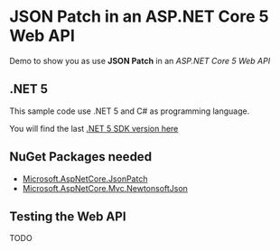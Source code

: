 # JSON Patch in an ASP.NET Core 5 Web API
Demo to show you as use **JSON Patch** in an *ASP.NET Core 5 Web API*

## .NET 5
This sample code use .NET 5 and C# as programming language.

You will find the last [.NET 5 SDK version here](https://dotnet.microsoft.com/download/dotnet/5.0)

## NuGet Packages needed
- [Microsoft.AspNetCore.JsonPatch](https://www.nuget.org/packages/Microsoft.AspNetCore.JsonPatch/)
- [Microsoft.AspNetCore.Mvc.NewtonsoftJson](https://www.nuget.org/packages/Microsoft.AspNetCore.Mvc.NewtonsoftJson/)

## Testing the Web API
TODO
